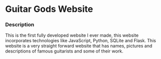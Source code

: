 # Guitar Gods Website
### Description
This is the first fully developed website I ever made, this website incorporates technologies like JavaScript, Python, SQLite and Flask.
This website is a very straight forward website that has names, pictures and descriptions of famous guitarists and some of their work.
